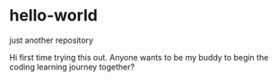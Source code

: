 # hello-world
just another repository 

Hi first time trying this out. Anyone wants to be my buddy to begin the coding learning journey together?
